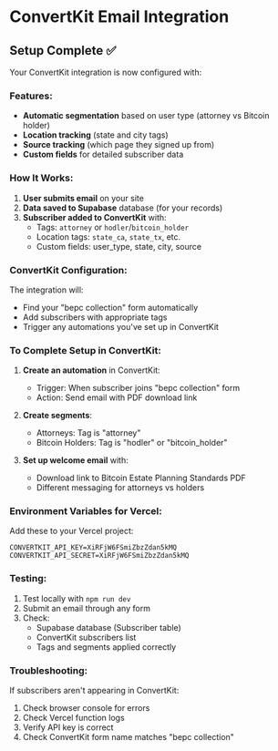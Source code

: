 # ConvertKit Email Integration

## Setup Complete ✅

Your ConvertKit integration is now configured with:

### Features:
- **Automatic segmentation** based on user type (attorney vs Bitcoin holder)
- **Location tracking** (state and city tags)
- **Source tracking** (which page they signed up from)
- **Custom fields** for detailed subscriber data

### How It Works:

1. **User submits email** on your site
2. **Data saved to Supabase** database (for your records)
3. **Subscriber added to ConvertKit** with:
   - Tags: `attorney` or `hodler`/`bitcoin_holder`
   - Location tags: `state_ca`, `state_tx`, etc.
   - Custom fields: user_type, state, city, source

### ConvertKit Configuration:

The integration will:
- Find your "bepc collection" form automatically
- Add subscribers with appropriate tags
- Trigger any automations you've set up in ConvertKit

### To Complete Setup in ConvertKit:

1. **Create an automation** in ConvertKit:
   - Trigger: When subscriber joins "bepc collection" form
   - Action: Send email with PDF download link

2. **Create segments**:
   - Attorneys: Tag is "attorney"
   - Bitcoin Holders: Tag is "hodler" or "bitcoin_holder"

3. **Set up welcome email** with:
   - Download link to Bitcoin Estate Planning Standards PDF
   - Different messaging for attorneys vs holders

### Environment Variables for Vercel:

Add these to your Vercel project:
```
CONVERTKIT_API_KEY=XiRFjW6FSmiZbzZdan5kMQ
CONVERTKIT_API_SECRET=XiRFjW6FSmiZbzZdan5kMQ
```

### Testing:

1. Test locally with `npm run dev`
2. Submit an email through any form
3. Check:
   - Supabase database (Subscriber table)
   - ConvertKit subscribers list
   - Tags and segments applied correctly

### Troubleshooting:

If subscribers aren't appearing in ConvertKit:
1. Check browser console for errors
2. Check Vercel function logs
3. Verify API key is correct
4. Check ConvertKit form name matches "bepc collection"
